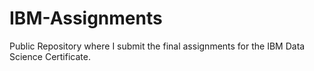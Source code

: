 # IBM-Assignments
Public Repository where I submit the final assignments for the IBM Data Science Certificate.
